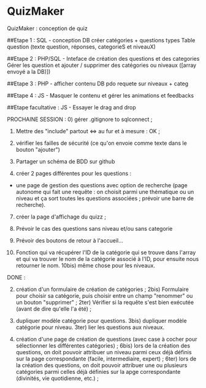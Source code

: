 # QuizMaker
QuizMaker : conception de quiz

##Etape 1 : SQL - conception DB
créer catégories + questions types
Table question (texte question, réponses, categorieS et niveauX)

##Etape 2 : PHP/SQL - Inteface de création des questions et des categories
Gérer les question et ajouter / supprimer des catégories ou niveaux ([array envoyé a la DB)])

##Etape 3  : PHP - afficher contenu DB
pdo requete sur niveaux + categ

##Etape 4 : JS - Masquer le contenu et gérer les animations et feedbacks

##Etape facultative : JS - Essayer le drag and drop




PROCHAINE SESSION :
0) gérer .gitignore to sqlconnect ;

1) Mettre des "include" partout <=> au fur et à mesure : OK ;

4) vérifier les failles de sécurité (ce qu'on envoie comme texte dans le bouton "ajouter")

5) Partager un schéma de BDD sur github

6) créer 2 pages différentes pour les questions :

- une page de gestion des questions avec option de recherche (page autonome qui fait une requête : on choisit parmi une thématique ou un niveau et ça sort toutes les questions associées ; prévoir une barre de recherche).

7) créer la page d'affichage du quizz ;

8) Prévoir le cas des questions sans niveau et/ou sans categorie

9) Prévoir des boutons de retour à l'accueil... 

10) Fonction qui va récupérer l'ID de la catégorie qui se trouve dans l'array et qui va trouver le nom de la catégorie associé à l'ID, pour ensuite nous retourner le nom.
10bis) même chose pour les niveaux.




DONE : 

2) création d'un formulaire de création de catégories ;
2bis) Formulaire pour choisir sa catégorie, puis choisir entre un champ "renommer" ou un bouton "supprimer" ;
2ter) Vérifier si la requête s'est bien exécutée (avant de dire qu'elle l'a été) ;

3) dupliquer modèle catégorie pour questions.
3bis) dupliquer modèle catégorie pour niveau.
3ter) lier les questions aux niveaux.

6) création d'une page de création de questions (avec case à cocher pour sélectionner les différentes catégories) ;
6bis) lors de la création des questions, on doit pouvoir attribuer un niveau parmi ceux déjà définis sur la page correspondante (facile, intermediaire, expert) ;
6ter) lors de la création des questions, on doit pouvoir attribuer une ou plusieurs catégories parmi celles déjà définies sur la apge correspondante (divinités, vie quotidienne, etc.) ;